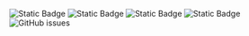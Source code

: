 ![Static Badge](https://img.shields.io/badge/blacklists-60-000000) ![Static Badge](https://img.shields.io/badge/blacklisted-2945900-cc0000) ![Static Badge](https://img.shields.io/badge/whitelisted-2244-00CC00) ![Static Badge](https://img.shields.io/badge/streaming_blacklist-28107-000000) ![GitHub issues](https://img.shields.io/github/issues/fabriziosalmi/blacklists)
